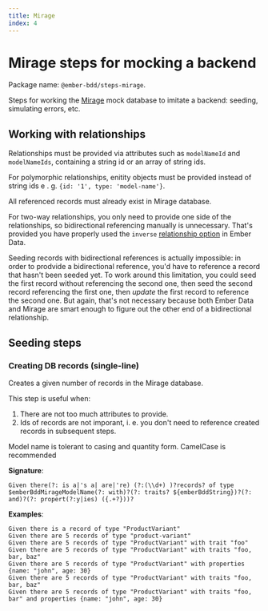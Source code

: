 ```yaml
---
title: Mirage
index: 4
---
```


Mirage steps for mocking a backend
==================================

Package name: `@ember-bdd/steps-mirage`.

Steps for working the [Mirage](https://www.ember-cli-mirage.com) mock database to imitate a backend: seeding, simulating errors, etc.


Working with relationships
--------------------------

Relationships must be provided via attributes such as `modelNameId` and `modelNameIds`, containing a string id or an array of string ids.

For polymorphic relationships, enitity objects must be provided instead of string ids e . g. `{id: '1', type: 'model-name'}`.

All referenced records must already exist in Mirage database.

For two-way relationships, you only need to provide one side of the relationships, so bidirectional referencing manually is unnecessary. That's provided you have properly used the `inverse` [relationship option](https://api.emberjs.com/ember-data/release/functions/@ember-data%2Fmodel/hasMany#explicit-inverses) in Ember Data.

Seeding records with bidirectional references is actually impossible: in order to prodvide a bidirectional reference, you'd have to reference a record that hasn't been seeded yet. To work around this limitation, you could seed the first record without referencing the second one, then seed the second record referencing the first one, then *update* the first record to reference the second one. But again, that's not necessary because both Ember Data and Mirage are smart enough to figure out the other end of a bidirectional relationship.



Seeding steps
-----------------

### Creating DB records (single-line)

Creates a given number of records in the Mirage database.

This step is useful when:

1. There are not too much attributes to provide.
2. Ids of records are not imporant, i. e. you don't need to reference created records in subsequent steps.

Model name is tolerant to casing and quantity form. CamelCase is recommended

**Signature**: 

```feature
Given there(?: is a|'s a| are|'re) (?:(\\d+) )?records? of type $emberBddMirageModelName(?: with)?(?: traits? ${emberBddString})?(?: and)?(?: propert(?:y|ies) ({.+?}))?
```

**Examples**:

```feature
Given there is a record of type "ProductVariant" 
Given there are 5 records of type "product-variant"
Given there are 5 records of type "ProductVariant" with trait "foo"
Given there are 5 records of type "ProductVariant" with traits "foo, bar, baz"
Given there are 5 records of type "ProductVariant" with properties {name: "john", age: 30}
Given there are 5 records of type "ProductVariant" with traits "foo, bar, baz"
Given there are 5 records of type "ProductVariant" with traits "foo, bar" and properties {name: "john", age: 30}
```

